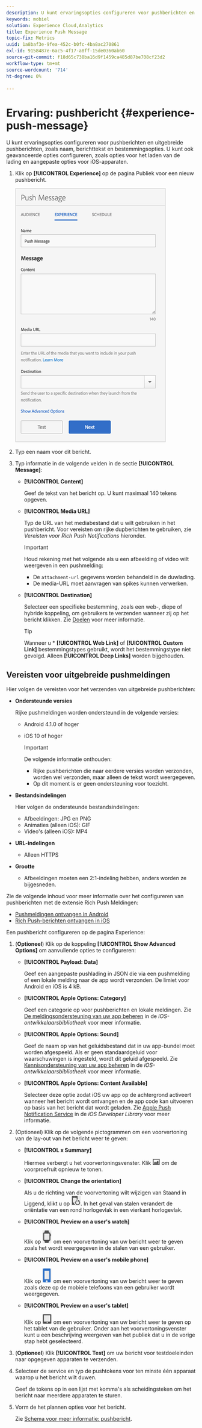 ```yaml
---
description: U kunt ervaringsopties configureren voor pushberichten en uitgebreide pushberichten, zoals naam, berichttekst en bestemmingsopties. U kunt ook geavanceerde opties configureren, zoals opties voor het laden van de lading en aangepaste opties voor iOS-apparaten.
keywords: mobiel
solution: Experience Cloud,Analytics
title: Experience Push Message
topic-fix: Metrics
uuid: 1a8baf3e-9fea-452c-b0fc-4ba8ac270861
exl-id: 9158487e-6ac5-4f17-a8ff-15de0360ab60
source-git-commit: f18d65c738ba16d9f1459ca485d87be708cf23d2
workflow-type: tm+mt
source-wordcount: '714'
ht-degree: 0%

---
```


# Ervaring: pushbericht {#experience-push-message}

U kunt ervaringsopties configureren voor pushberichten en uitgebreide pushberichten, zoals naam, berichttekst en bestemmingsopties. U kunt ook geavanceerde opties configureren, zoals opties voor het laden van de lading en aangepaste opties voor iOS-apparaten.

1. Klik op **[!UICONTROL Experience]** op de pagina Publiek voor een nieuw pushbericht.

   ![Experience push-berichtscherm](assets/experience-push-message.png)

1. Typ een naam voor dit bericht.
1. Typ informatie in de volgende velden in de sectie **[!UICONTROL Message]**:

   * **[!UICONTROL Content]**

      Geef de tekst van het bericht op. U kunt maximaal 140 tekens opgeven.

   * **[!UICONTROL Media URL]**

      Typ de URL van het mediabestand dat u wilt gebruiken in het pushbericht. Voor vereisten om rijke dupberichten te gebruiken, zie *Vereisten voor Rich Push Notifications* hieronder.

      >[!IMPORTANT]
      >
      >Houd rekening met het volgende als u een afbeelding of video wilt weergeven in een pushmelding:
      > * De `attachment-url` gegevens worden behandeld in de duwlading.
      > * De media-URL moet aanvragen van spikes kunnen verwerken.


   * **[!UICONTROL Destination]**

      Selecteer een specifieke bestemming, zoals een web-, diepe of hybride koppeling, om gebruikers te verzenden wanneer zij op het bericht klikken. Zie [Doelen](/help/using/acquisition-main/c-create-destinations.md) voor meer informatie.

      >[!TIP]
      >
      >Wanneer u * **[!UICONTROL Web Link]** of **[!UICONTROL Custom Link]** bestemmingstypes gebruikt, wordt het bestemmingstype niet gevolgd. Alleen **[!UICONTROL Deep Links]** worden bijgehouden.

## Vereisten voor uitgebreide pushmeldingen

Hier volgen de vereisten voor het verzenden van uitgebreide pushberichten:

* **Ondersteunde versies**

   Rijke pushmeldingen worden ondersteund in de volgende versies:
   * Android 4.1.0 of hoger
   * iOS 10 of hoger

      >[!IMPORTANT]
      >
      >De volgende informatie onthouden:
      >* Rijke pushberichten die naar eerdere versies worden verzonden, worden wel verzonden, maar alleen de tekst wordt weergegeven.
      >* Op dit moment is er geen ondersteuning voor toezicht.


* **Bestandsindelingen**

   Hier volgen de ondersteunde bestandsindelingen:
   * Afbeeldingen: JPG en PNG
   * Animaties (alleen iOS): GIF
   * Video&#39;s (alleen iOS): MP4

* **URL-indelingen**
   * Alleen HTTPS

* **Grootte**
   * Afbeeldingen moeten een 2:1-indeling hebben, anders worden ze bijgesneden.

Zie de volgende inhoud voor meer informatie over het configureren van pushberichten met de extensie Rich Push Meldingen:

* [Pushmeldingen ontvangen in Android](/help/android/messaging-main/push-messaging/c-set-up-rich-push-notif-android.md)
* [Rich Push-berichten ontvangen in iOS](/help/ios/messaging-main/push-messaging/c-set-up-rich-push-notif-ios.md)

Een pushbericht configureren op de pagina Experience:

1. (**Optioneel**) Klik op de koppeling **[!UICONTROL Show Advanced Options]** om aanvullende opties te configureren:

   * **[!UICONTROL Payload: Data]**

      Geef een aangepaste pushlading in JSON die via een pushmelding of een lokale melding naar de app wordt verzonden. De limiet voor Android en iOS is 4 kB.

   * **[!UICONTROL Apple Options: Category]**

      Geef een categorie op voor pushberichten en lokale meldingen. Zie [De meldingsondersteuning van uw app beheren](https://developer.apple.com/library/content/documentation/NetworkingInternet/Conceptual/RemoteNotificationsPG/SupportingNotificationsinYourApp.html#//apple_ref/doc/uid/TP40008194-CH4-SW9) in de *iOS-ontwikkelaarsbibliotheek* voor meer informatie.

   * **[!UICONTROL Apple Options: Sound]**

      Geef de naam op van het geluidsbestand dat in uw app-bundel moet worden afgespeeld. Als er geen standaardgeluid voor waarschuwingen is ingesteld, wordt dit geluid afgespeeld. Zie [Kennisondersteuning van uw app beheren](https://developer.apple.com/library/content/documentation/NetworkingInternet/Conceptual/RemoteNotificationsPG/SupportingNotificationsinYourApp.html#//apple_ref/doc/uid/TP40008194-CH4-SW10) in de *iOS-ontwikkelaarsbibliotheek* voor meer informatie.

   * **[!UICONTROL Apple Options: Content Available]**

      Selecteer deze optie zodat iOS uw app op de achtergrond activeert wanneer het bericht wordt ontvangen en de app code kan uitvoeren op basis van het bericht dat wordt geladen. Zie [Apple Push Notification Service](https://developer.apple.com/library/content/documentation/NetworkingInternet/Conceptual/RemoteNotificationsPG/APNSOverview.html#//apple_ref/doc/uid/TP40008194-CH8-SW1) in de *iOS Developer Library* voor meer informatie.

1. (Optioneel) Klik op de volgende pictogrammen om een voorvertoning van de lay-out van het bericht weer te geven:

   * **[!UICONTROL x Summary]**

      Hiermee verbergt u het voorvertoningsvenster. Klik ![voorproef](assets/icon_preview.png) om de voorproefruit opnieuw te tonen.

   * **[!UICONTROL Change the orientation]**

      Als u de richting van de voorvertoning wilt wijzigen van Staand in Liggend, klikt u op ![orientation](assets/icon_orientation.png). In het geval van stalen verandert de oriëntatie van een rond horlogevlak in een vierkant horlogevlak.

   * **[!UICONTROL Preview on a user's watch]**

      Klik op ![watch icon](assets/icon_watch.png) om een voorvertoning van uw bericht weer te geven zoals het wordt weergegeven in de stalen van een gebruiker.

   * **[!UICONTROL Preview on a user's mobile phone]**

      Klik op ![telefoonpictogram](assets/icon_phone.png) om een voorvertoning van uw bericht weer te geven zoals deze op de mobiele telefoons van een gebruiker wordt weergegeven.

   * **[!UICONTROL Preview on a user's tablet]**

      Klik op ![tabletpictogram](assets/icon_tablet.png) om een voorvertoning van uw bericht weer te geven op het tablet van de gebruiker.
   Onder aan het voorvertoningsvenster kunt u een beschrijving weergeven van het publiek dat u in de vorige stap hebt geselecteerd.

1. (**Optioneel**) Klik **[!UICONTROL Test]** om uw bericht voor testdoeleinden naar opgegeven apparaten te verzenden.
1. Selecteer de service en typ de pushtokens voor ten minste één apparaat waarop u het bericht wilt duwen.

   Geef de tokens op in een lijst met komma&#39;s als scheidingsteken om het bericht naar meerdere apparaten te sturen.

1. Vorm de het plannen opties voor het bericht.

   Zie [Schema voor meer informatie: pushbericht](/help/using/in-app-messaging/t-create-push-message/c-schedule-push-message.md).
